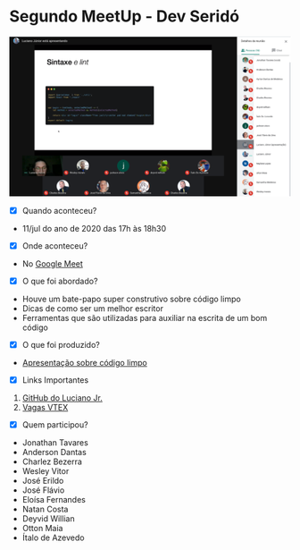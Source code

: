 # Segundo MeetUp - Dev Seridó

![Imagem 1º MeetUp](img/meetup2.png)

- [x] Quando aconteceu?

- 11/jul do ano de 2020 das 17h às 18h30

- [x] Onde aconteceu?

- No [Google Meet](https://meet.google.com/czn-stix-imm)

- [x] O que foi abordado?

- Houve um bate-papo super construtivo sobre código limpo
- Dicas de como ser um melhor escritor
- Ferramentas que são utilizadas para auxiliar na escrita de um bom código

- [x] O que foi produzido?

 - [Apresentação sobre código limpo](codigos/)

- [x] Links Importantes 

 1. [GitHub do Luciano Jr.](https://github.com/lucis)
 2. [Vagas VTEX](https://careers.vtex.com/)

- [x] Quem participou?

- Jonathan Tavares 
- Anderson Dantas
- Charlez Bezerra
- Wesley Vitor
- José Erildo
- José Flávio
- Eloísa Fernandes
- Natan Costa
- Deyvid Willian
- Otton Maia 
- Ítalo de Azevedo

